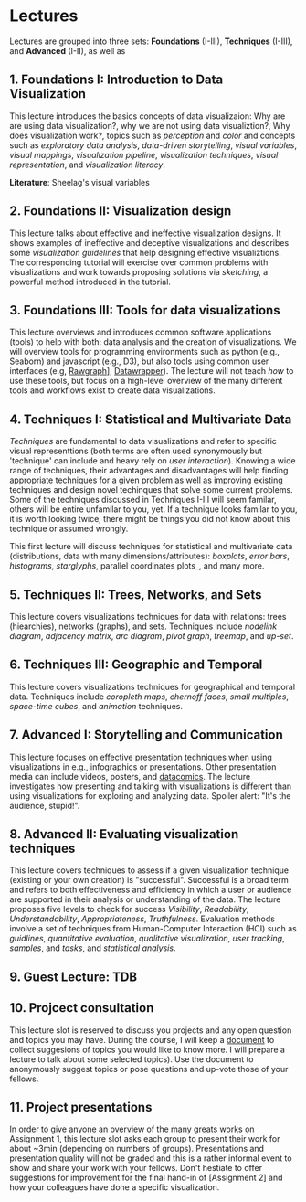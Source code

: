# Lectures

Lectures are grouped into three sets: __Foundations__ (I-III), __Techniques__ (I-III), and __Advanced__ (I-II), as well as 

## 1. Foundations I: Introduction to Data Visualization
This lecture introduces the basics concepts of data visualizaion: Why are are using data visualization?, why we are not using data visualiztion?, Why does visualization work?, topics such as _perception_ and _color_ and concepts such as _exploratory data analysis_, _data-driven storytelling_, _visual variables_, _visual mappings_, _visualization pipeline_, _visualization techniques_, _visual representation_, and _visualization literacy_.

__Literature__: Sheelag's visual variables

## 2. Foundations II: Visualization design
This lecture talks about effective and ineffective visualization designs. It shows examples of ineffective and deceptive visualizations and describes some _visualization guidelines_ that help designing effective visualiztions. The corresponding tutorial will exercise over common problems with visualizations and work towards proposing solutions via _sketching_, a powerful method introduced in the tutorial.

## 3. Foundations III: Tools for data visualizations
This lecture overviews and introduces common software applications (tools) to help with both: data analysis and the creation of visualizations. We will overview tools for programming environments such as python (e.g., Seaborn) and javascript (e.g., D3), but also tools using common user interfaces (e.g, [Rawgraph](https://rawgraphs.io)], [Datawrapper](https://www.datawrapper.de)). The lecture will not teach _how_ to use these tools, but focus on a high-level overview of the many different tools and workflows exist to create data visualizations. 

## 4. Techniques I: Statistical and Multivariate Data

_Techniques_ are fundamental to data visualizations and refer to specific visual representtions (both terms are often used synonymously but 'technique' can include and heavy rely on _user interaction_). Knowing a wide range of techniques, their advantages and disadvantages will help finding appropriate techniques for a given problem as well as improving existing techniques and design novel techinques that solve some current problems. Some of the techniques discussed in Techniques I-III will seem familar, others will be entire unfamilar to you, yet. If a technique looks familar to you, it is worth looking twice, there might be things you did not know about this technique or assumed wrongly.

This first lecture will discuss techniques for statistical and multivariate data (distributions, data with many dimensions/attributes): _boxplots_, _error bars_, _histograms_, _starglyphs_, parallel coordinates plots_, and many more.

## 5. Techniques II: Trees, Networks, and Sets

This lecture covers visualizations techniques for data with relations: trees (hiearchies), networks (graphs), and sets. Techniques include _nodelink diagram_, _adjacency matrix_, _arc diagram_, _pivot graph_, _treemap_, and _up-set_.

## 6. Techniques III: Geographic and Temporal

This lecture covers visualizations techniques for geographical and temporal data. Techniques include _coropleth maps_, _chernoff faces_, _small multiples_, _space-time cubes_, and _animation_ techniques.

## 7. Advanced I: Storytelling and Communication

This lecture focuses on effective presentation techniques when using visualizations in e.g., infographics or presentations. Other presentation media can include videos, posters, and [datacomics](http://datacomics.net). The lecture investigates how presenting and talking with visualizations is different than using visualizations for exploring and analyzing data. Spoiler alert: "It's the audience, stupid!".

## 8. Advanced II: Evaluating visualization techniques
This lecture covers techniques to assess if a given visualization technique (existing or your own creation) is "successful". Successful is a broad term and refers to both effectiveness and efficiency in which a user or audience are supported in their analysis or understanding of the data. The lecture proposes five levels to check for success _Visibility_, _Readability_, _Understandability_, _Appropriateness_, _Truthfulness_. Evaluation methods involve a set of techniques from Human-Computer Interaction (HCI) such as _guidlines_,  _quantitative evaluation_, _qualitative visualization_, _user tracking_, _samples_, and _tasks_, and _statistical analysis_. 

## 9. Guest Lecture: TDB

## 10. Projcect consultation

This lecture slot is reserved to discuss you projects and any open question and topics you may have. During the course, I will keep a [document](https://docs.google.com/document/d/1aIW7J3aJc3nD1q1aBh_ejXzfFTz0TX2NrW-DMJiaLQQ/edit?usp=sharing) to collect suggesions of topics you would like to know more. I will prepare a lecture to talk about some selected topics). Use the document to anonymously suggest topics or pose questions and up-vote those of your fellows.

## 11. Project presentations

In order to give anyone an overview of the many greats works on Assignment 1, this lecture slot asks each group to present their work for about ~3min (depending on numbers of groups). Presentations and presentation quality will not be graded and this is a rather informal event to show and share your work with your fellows. Don't hestiate to offer suggestions for improvement for the final hand-in of [Assignment 2] and how your colleagues have done a specific visualization.
